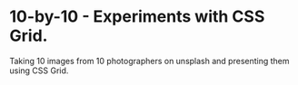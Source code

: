 # 10-by-10 - Experiments with CSS Grid.

Taking 10 images from 10 photographers on unsplash and presenting them using CSS Grid.
